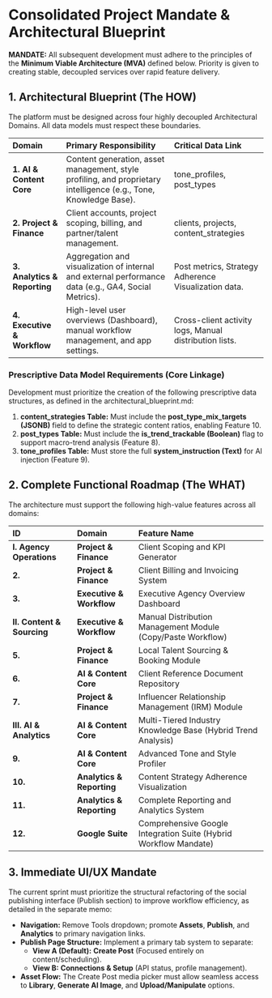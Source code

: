 # **Consolidated Project Mandate & Architectural Blueprint**

**MANDATE:** All subsequent development must adhere to the principles of the **Minimum Viable Architecture (MVA)** defined below. Priority is given to creating stable, decoupled services over rapid feature delivery.

## **1\. Architectural Blueprint (The HOW)**

The platform must be designed across four highly decoupled Architectural Domains. All data models must respect these boundaries.

| Domain | Primary Responsibility | Critical Data Link |
| :---- | :---- | :---- |
| **1\. AI & Content Core** | Content generation, asset management, style profiling, and proprietary intelligence (e.g., Tone, Knowledge Base). | tone\_profiles, post\_types |
| **2\. Project & Finance** | Client accounts, project scoping, billing, and partner/talent management. | clients, projects, content\_strategies |
| **3\. Analytics & Reporting** | Aggregation and visualization of internal and external performance data (e.g., GA4, Social Metrics). | Post metrics, Strategy Adherence Visualization data. |
| **4\. Executive & Workflow** | High-level user overviews (Dashboard), manual workflow management, and app settings. | Cross-client activity logs, Manual distribution lists. |

### **Prescriptive Data Model Requirements (Core Linkage)**

Development must prioritize the creation of the following prescriptive data structures, as defined in the architectural\_blueprint.md:

1. **content\_strategies Table:** Must include the **post\_type\_mix\_targets (JSONB)** field to define the strategic content ratios, enabling Feature 10\.  
2. **post\_types Table:** Must include the **is\_trend\_trackable (Boolean)** flag to support macro-trend analysis (Feature 8).  
3. **tone\_profiles Table:** Must store the full **system\_instruction (Text)** for AI injection (Feature 9).

## **2\. Complete Functional Roadmap (The WHAT)**

The architecture must support the following high-value features across all domains:

| ID | Domain | Feature Name |
| :---- | :---- | :---- |
| **I. Agency Operations** | **Project & Finance** | Client Scoping and KPI Generator |
| **2\.** | **Project & Finance** | Client Billing and Invoicing System |
| **3\.** | **Executive & Workflow** | Executive Agency Overview Dashboard |
| **II. Content & Sourcing** | **Executive & Workflow** | Manual Distribution Management Module (Copy/Paste Workflow) |
| **5\.** | **Project & Finance** | Local Talent Sourcing & Booking Module |
| **6\.** | **AI & Content Core** | Client Reference Document Repository |
| **7\.** | **Project & Finance** | Influencer Relationship Management (IRM) Module |
| **III. AI & Analytics** | **AI & Content Core** | Multi-Tiered Industry Knowledge Base (Hybrid Trend Analysis) |
| **9\.** | **AI & Content Core** | Advanced Tone and Style Profiler |
| **10\.** | **Analytics & Reporting** | Content Strategy Adherence Visualization |
| **11\.** | **Analytics & Reporting** | Complete Reporting and Analytics System |
| **12\.** | **Google Suite** | Comprehensive Google Integration Suite (Hybrid Workflow Mandate) |

## **3\. Immediate UI/UX Mandate**

The current sprint must prioritize the structural refactoring of the social publishing interface (Publish section) to improve workflow efficiency, as detailed in the separate memo:

* **Navigation:** Remove Tools dropdown; promote **Assets**, **Publish**, and **Analytics** to primary navigation links.  
* **Publish Page Structure:** Implement a primary tab system to separate:  
  * **View A (Default):** **Create Post** (Focused entirely on content/scheduling).  
  * **View B:** **Connections & Setup** (API status, profile management).  
* **Asset Flow:** The Create Post media picker must allow seamless access to **Library**, **Generate AI Image**, and **Upload/Manipulate** options.